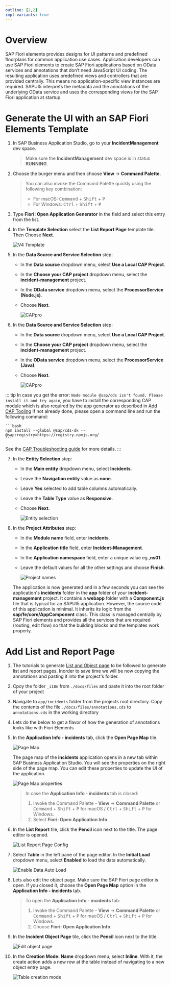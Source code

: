 ```yaml
---
outline: [2,2]
impl-variants: true
---
```


# Overview

SAP Fiori elements provides designs for UI patterns and predefined floorplans for common application use cases. Application developers can use SAP Fiori elements to create SAP Fiori applications based on OData services and annotations that don’t need JavaScript UI coding. The resulting application uses predefined views and controllers that are provided centrally. This means no application-specific view instances are required. SAPUI5 interprets the metadata and the annotations of the underlying OData service and uses the corresponding views for the SAP Fiori application at startup.

# Generate the UI with an SAP Fiori Elements Template

1. In SAP Business Application Studio, go to your **IncidentManagement** dev space.

    > Make sure the **IncidentManagement** dev space is in status **RUNNING**.

2. Choose the burger menu and then choose **View** &rarr; **Command Palette**.

    > You can also invoke the Command Palette quickly using the following key combination:
    >
    > - For macOS: <kbd>Command</kbd> + <kbd>Shift</kbd> + <kbd>P</kbd>
    > - For Windows: <kbd>Ctrl</kbd> + <kbd>Shift</kbd> + <kbd>P</kbd>

3. Type **Fiori: Open Application Generator** in the field and select this entry from the list.

4. In the **Template Selection** select the **List Report Page** template tile. Then Choose **Next**.

    <!-- border; size:540px -->
    ![V4 Template](./images/vscv4template.png)

<div class="impl node">

5. In the **Data Source and Service Selection** step:

    - In the **Data source** dropdown menu, select **Use a Local CAP Project**.

    - In the **Choose your CAP project** dropdown menu, select the **incident-management** project.

    - In the **OData service** dropdown menu, select the **ProcessorService (Node.js)**.
    
    - Choose **Next**.

        <!-- border; size:540px --> 
        ![CAPpro](./images/datasourceselection.png)

</div>

<div class="impl java">

6. In the **Data Source and Service Selection** step:

    - In the **Data source** dropdown menu, select **Use a Local CAP Project**.

    - In the **Choose your CAP project** dropdown menu, select the **incident-management** project.

    - In the **OData service** dropdown menu, select the **ProcessorService (Java)**.
    
    - Choose **Next**.

        <!-- border; size:540px --> 
        ![CAPpro](./images/datasourceselectionjava.png)

</div>

   ::: tip
   In case you get the error: `Node module @sap/cds isn't found. Please install it and try again`, you have to install the corresponding CAP module which is also required   by the app generator as described in [Add CAP Tooling](https://cap.cloud.sap/docs/tools/#command-line-interface-cli)
    If not already done, please open a command line and run the following command:

    ```bash
    npm install --global @sap/cds-dk --@sap:registry=https://registry.npmjs.org/
    ```

   See the [CAP Troubleshooting guide](https://cap.cloud.sap/docs/advanced/troubleshooting#npm-installation) for more details.
   :::

7. In the **Entity Selection** step:

    - In the **Main entity** dropdown menu, select **Incidents**.
    - Leave the **Navigation entity** value as **none**.
    - Leave  **Yes** selected to add table columns automatically.
    - Leave the **Table Type** value as **Responsive**.   
    - Choose **Next**.

        <!-- border; size:540px --> 
        ![Entity selection](./images/entityselection.png)

8. In the **Project Attributes** step:

    - In the **Module name** field, enter **incidents**.

    - In the **Application title** field, enter **Incident-Management**.

    - In the **Application namespace** field, enter a unique value eg.,**ns01**.

    - Leave the default values for all the other settings and choose **Finish**.

        <!-- border; size:540px --> 
        ![Project names](./images/vscrfeapp.png)

    The application is now generated and in a few seconds you can see the application's **incidents** folder in the **app** folder of your **incident-management** project. It contains a **webapp** folder with a **Component.js** file that is typical for an SAPUI5 application. However, the source code of this application is minimal. It inherits its logic from the **sap/fe/core/AppComponent** class. This class is managed centrally by SAP Fiori elements and provides all the services that are required (routing, edit flow) so that the building blocks and the templates work properly.


# Add List and Report Page

1. The tutorials to generate [List and Object page](https://developers.sap.com/tutorials/add-fiori-elements-uis.html#f9446c7a-810d-4c8f-a00b-b146386dd8bd) to be followed to generate list and report pages. Inorder to save time we will be now copying the annotations and pasting it into the project's folder.

2. Cpoy the folder `_i18n` from `./docs/files` and paste it into the root folder of your project

3. Navigate to `app/incidents` folder from the projects root directory.
    Copy the contents of the file `./docs/files/annotations.cds` to `annotations.cds` in the working directory

4. Lets do the below to get a flavor of how the generation of annotations looks like with Fiori Elements

5. In the **Application Info - incidents** tab, click the **Open Page Map** tile. 

    <!-- border; size:540px --> 
    ![Page Map](./images/PageMap.png)

    The page map of the **incidents** application opens in a new tab within SAP Business Application Studio. You will see the properties on the right side of the page map. You can edit these properties to update the UI of the application.

    <!-- border; size:540px --> 
    ![Page Map properties](./images/PageMap-properties.png)

    > In case the **Application Info - incidents** tab is closed: 
    >
    >1. Invoke the Command Palette - **View** &rarr; **Command Palette** or <kbd>Command</kbd> + <kbd>Shift</kbd> + <kbd>P</kbd> for macOS / <kbd>Ctrl</kbd> + <kbd>Shift</kbd> + <kbd>P</kbd> for Windows. 
    >2. Select **Fiori: Open Application Info**.

2. In the **List Report** tile, click the **Pencil** icon next to the title. The page editor is opened.

    <!-- border; size:540px --> 
    ![List Report Page Config](./images/ls3.png)

3. Select **Table** in the left pane of the page editor. In the **Initial Load** dropdown menu, select **Enabled** to load the data automatically.

    <!-- border; size:540px --> 
    ![Enable Data Auto Load](./images/ls8.png)

4. Lets also edit the object page. Make sure the SAP Fiori page editor is open. If you closed it, choose the **Open Page Map** option in the **Application Info - incidents** tab.

    > To open the **Application Info - incidents** tab: 
    >
    >1. Invoke the Command Palette - **View** &rarr; **Command Palette** or <kbd>Command</kbd> + <kbd>Shift</kbd> + <kbd>P</kbd> for macOS / <kbd>Ctrl</kbd> + <kbd>Shift</kbd> + <kbd>P</kbd> for Windows. 
    >2. Choose **Fiori: Open Application Info**.

5. In the **Incident Object Page** tile, click the **Pencil** icon next to the title.

    <!-- border; size:540px --> 
    ![Edit object page](./images/obj0.png)

6.  In the **Creation Mode: Name** dropdown menu, select **Inline**. With it, the create action adds a new row at the table instead of navigating to a new object entry page.

    <!-- border; size:540px --> 
    ![Table creation mode](./images/obj95.png)